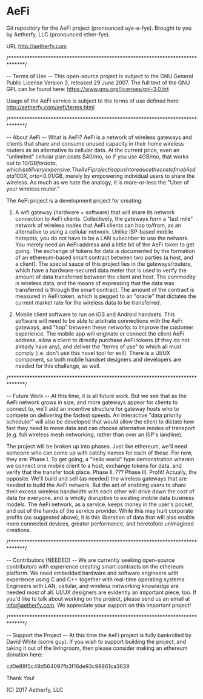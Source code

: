 # AeFi
Git repository for the AeFi project (pronounced aye-e-fye). Brought to you by Aetherfy, LLC (pronounced ether-fye). 

URL http://aetherfy.com

/******************************************************************************/

-- Terms of Use --
This open-source project is subject to the GNU General Public License Version 3, released 29 June 2007.
The full text of the GNU GPL can be found here: https://www.gnu.org/licenses/gpl-3.0.txt

Usage of the AeFi service is subject to the terms of use defined here: http://aetherfy.com/aefi/terms.html

/******************************************************************************/

-- About AeFi --
What is AeFi? AeFi is a network of wireless gateways and clients that share and consume unused capacity in their home wireless routers as an alternative to cellular data. At the current price, even an "unlimited" cellular plan costs $40/mo, so if you use 4GB/mo, that works out to $10/GB for data, which is still very expensive. The AeFi project is a push to reduce the cost of mobile data 100X, or to <$0.01/GB, merely by empowering individual users to share the wireless. As much as we hate the analogy, it is more-or-less the "Uber of your wireless router."

The AeFi project is a development project for creating:
1) A wifi gateway (hardware + software) that will share its network connection to AeFi clients. Collectively, the gateways form a "last mile" network of wireless nodes that AeFi clients can hop to/from, as an alternative to using a cellular network. Unlike ISP-based mobile hotspots, you do not have to be a LAN subscriber to use the network. You merely need an AeFi address and a little bit of the AeFi token to get going. The exchange of tokens for data is documented by the formation of an ethereum-based smart contract between two parties (a host, and a client). The special sauce of this project lies in the gateways/routers, which have a hardware-secured data meter that is used to verify the amount of data transferred between the client and host. The commodity is wireless data, and the means of expressing that the data was transferred is through the smart contract. The amount of the contract is measured in AeFi token, which is pegged to an "oracle" that dictates the current market rate for the wireless data to be transferred.

2) Mobile client software to run on iOS and Android handsets. This software will need to be able to arbitrate connections with the AeFi gateways, and "hop" between these networks to improve the customer experience. The mobile app will originate or connect the client AeFi address, allow a client to directly purchase AeFi tokens (if they do not already have any), and deliver the "terms of use" to which all must comply (i.e. don't use this novel tool for evil). There is a UI/UX component, so both mobile handset designers and developers are needed for this challenge, as well.

/******************************************************************************/

-- Future Work --
At this time, it is all future work. But we see that as the AeFi network grows in size, and more gateways appear for clients to connect to, we'll add an incentive structure for gateway hosts who to compete on delivering the fastest speeds. An interactive "data priority scheduler" will also be developed that would allow the client to dictate how fast they need to move data and can choose alternative modes of transport (e.g. full wireless mesh networking, rather than over an ISP's landline). 

The project will be broken up into phases. Just like ethereum, we'll need someone who can come up with catchy names for each of these. For now, they are:
Phase I. To get going, a "hello world" type demonstration wherein we connect one mobile client to a host, exchange tokens for data, and verify that the transfer took place.
Phase II. ???
Phase III. Profit! Actually, the opposite. We'll build and sell (as needed) the wireless gateways that are needed to build the AeFi network. But the act of enabling users to share their excess wireless bandwidth with each other will drive down the cost of data for everyone, and is wholly disruptive to existing mobile data business models. The AeFi network, as a service, keeps money in the user's pocket, and out of the hands of the service provider. While this may hurt corporate profits (as suggested above), it is this liberation of data that will also enable more connected devices, greater performance, and heretofore unimagined creations. 

/******************************************************************************/

-- Contributors (NEEDED) --
We are currently seeking open-source contributors with experience creating smart contracts on the ethereum platform. We need embedded hardware and software engineers with experience using C and C++ together with real-time operating systems. Engineers with LAN, cellular, and wireless networking knowledge are needed most of all. UI/UX designers are evidently an important piece, too. If you'd like to talk about working on the project, please send us an email at info@aetherfy.com.  We appreciate your support on this important project!

/******************************************************************************/

-- Support the Project --
At this time the AeFi project is fully bankrolled by David White (some guy). If you wish to support building the project, and taking it out of the livingroom, then please consider making an ethereum donation here:

cd0e89f5c49d564097fb3f16de93c98861ca3639

Thank You!

(C) 2017 Aetherfy, LLC

